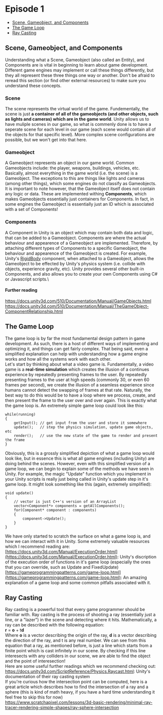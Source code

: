 # Episode 1

* [Scene, Gameobject, and Components](#scene,-gameobject,-and-components)
* [The Game Loop](#the-game-loop)
* [Ray Casting](#ray-casting)

## Scene, Gameobject, and Components
Understanding what a Scene, Gameobject (also called an Entity), and Components are is vital in beginning to learn about game development. Different game engines may implement or call these things differently, but they all represent these three things one way or another. Don't be afraid to reread this section (or find other external resources) to make sure you understand these concepts.
### Scene
The scene represents the virtual world of the game. Fundementally, the scene is just **a container of all of the gameobjects (and other objects, such as lights and cameras) which are in the game world**. Unity allows us to have muliple scenes in our game, so what is commenly done is to have a seperate scene for each level in our game (each scene would contain all of the objects for that specific level). More complex scene configurations are possible, but we won't get into that here.
### Gameobject
A Gameobject represents an object in our game world. Common Gameobjects include: the player, weapons, buildings, vehicles, etc. Basically, almost everything in the game world (i.e. the scene) is a Gameobject. The exceptions to this are things like lights and cameras (among other things), which some engines do not classify as Gameobjects. It is important to note however, that the Gameobject itself does not contain any logic or data. These are implemented withing **Components**, which makes Gameobjects essentially just containers for Components. In fact, in some engines the Gameobject is essentially just an ID which is associated with a set of Components!
### Components
A Component in Unity is an object which may contain both data and logic, that can be added to a Gameobject. Components are where the actual behaviour and appearence of a Gameobject are implemented. Therefore, by attaching different types of Components to a specific Gameobject, the behaviour and appearence of the Gameobject is created. For example, Unity's [RigidBody](https://docs.unity3d.com/ScriptReference/Rigidbody.html) component, when attached to a Gameobject, allows the Gameobject to be effected by Unity's physics system (i.e. collide with objects, experience gravity, etc). Unity provides several other built-in Components, and also allows you to create your own Components using C# or Javascript scripts.\
#### Further reading
https://docs.unity3d.com/510/Documentation/Manual/GameObjects.html \
https://docs.unity3d.com/510/Documentation/Manual/TheGameObject-ComponentRelationship.html

## The Game Loop
The game loop is by far the most fundamental design pattern in game development. As such, there is a host of different ways of implementing and optimizing it, and things can get fairly complex. That being said, even a simplified explanation can help with understanding how a game engine works and how all the systems work with each other.\
Let's start by thinking about what a video game is. Fundamentally, a video game is a **real-time simulation** which creates the illusion of a continues experience by repeatedly presenting frames to the user. By repeatedly presenting frames to the user at high speeds (commonly 30, or even 60 frames per second), we create the illusion of a seamless experience since humans cannot detect the swapping of frames at that rate. Naturally, the best way to do this would be to have a loop where we process, create, and then present the frame to the user over and over again. This is exactly what the game loop is. An extremely simple game loop could look like this:
```
while(running)
{
	getInput(); // get input from the user and store it somewhere
	update();   // step the physics simulation, update game objects, etc
	render();   // use the new state of the game to render and present the frame
}
```
Obviously, this is a grossly simplified depiction of what a game loop would look like, but in essence this is what all game engines (including Unity) are doing behind the scenes. However, even with this simplified version of a game loop, we can begin to explain some of the methods we have seen in Unity. For example, the magic "Update" function which you implement in your Unity scripts is really just being called in Unity's update step in it's game loop. It might look something like this (again, extremely simplified):
```
void update()
{
	// vector is just C++'s version of an ArrayList
	vector<Component*> components = getAllComponents();
	for(Component* component : components) 
	{
		component->Update();
	}
}
```
We have only started to scratch the surface on what a game loop is, and how we can interact with it in Unity. Some extremely valuable resources which I recommend reading are:\
[https://docs.unity3d.com/Manual/ExecutionOrder.html](https://docs.unity3d.com/Manual/ExecutionOrder.html): Unity's discription of the execution order of functions in it's game loop (especially the ones that you can override, such as Update and FixedUpdate)\
[https://gameprogrammingpatterns.com/game-loop.html](https://gameprogrammingpatterns.com/game-loop.html): An amazing explanation of a game loop and some common pitfalls associated with it. 
## Ray Casting
Ray casting is a powerful tool that every game programmer should be familiar with. Ray casting is the process of shooting a ray (essentially just a line, or a "lazer") in the scene and detecting where it hits. Mathematically, a ray can be described with the following equation: \
**r** = **o** + t**d** \
Where **o** is a vector describing the origin of the ray, **d** is a vector describing the direction of the ray, and t is any real number. We can see from this equation that a ray, as mentioned before, is just a line which starts from a finite point which is cast infinitely in our scene. By checking if this line interesects with any colliders in our scene, we are able to find the object and the point of interesection! \
Here are some useful further readings which we recommend checking out:\
https://docs.unity3d.com/ScriptReference/Physics.Raycast.html: Unity's documentation of their ray casting system \
If you're curious how the intersection point can be computed, here is a great article which describes how to find the intersection of a ray and a sphere (this is kind of math heavy, if you have a hard time understanding it feel free to skip this for now) \
https://www.scratchapixel.com/lessons/3d-basic-rendering/minimal-ray-tracer-rendering-simple-shapes/ray-sphere-intersection
